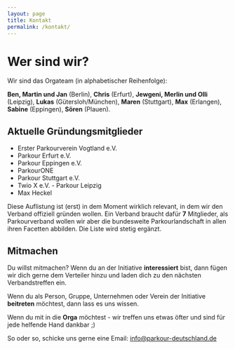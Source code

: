 ```yaml
---
layout: page
title: Kontakt
permalink: /kontakt/
---
```


# Wer sind wir?

Wir sind das Orgateam (in alphabetischer Reihenfolge):

**Ben, Martin und Jan** (Berlin), **Chris** (Erfurt), **Jewgeni, Merlin und Olli** (Leipzig), **Lukas** (Gütersloh/München), **Maren** (Stuttgart), **Max** (Erlangen), **Sabine** (Eppingen), **Sören** (Plauen).

## Aktuelle Gründungsmitglieder

- Erster Parkourverein Vogtland e.V.
- Parkour Erfurt e.V.
- Parkour Eppingen e.V.
- ParkourONE
- Parkour Stuttgart e.V.
- Twio X e.V. - Parkour Leipzig
- Max Heckel

Diese Auflistung ist (erst) in dem Moment wirklich relevant, in dem wir den Verband offiziell gründen wollen. Ein Verband braucht dafür **7** Mitglieder, als Parkourverband wollen wir aber die bundesweite Parkourlandschaft in allen ihren Facetten abbilden. Die Liste wird stetig ergänzt.

## Mitmachen

Du willst mitmachen? Wenn du an der Initiative **interessiert** bist, dann fügen wir dich gerne dem Verteiler hinzu und laden dich zu den nächsten Verbandstreffen ein.

Wenn du als Person, Gruppe, Unternehmen oder Verein der Initiative **beitreten** möchtest, dann lass es uns wissen.

Wenn du mit in die **Orga** möchtest - wir treffen uns etwas öfter und sind für jede helfende Hand dankbar ;)

So oder so, schicke uns gerne eine Email: info@parkour-deutschland.de
